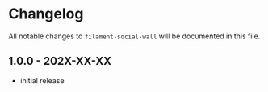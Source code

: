 # Changelog

All notable changes to `filament-social-wall` will be documented in this file.

## 1.0.0 - 202X-XX-XX

- initial release
